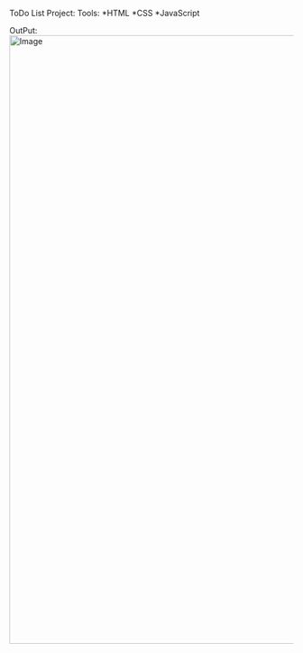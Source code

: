 ToDo List Project:
Tools:
*HTML
*CSS
*JavaScript

OutPut:
<img width="1918" height="1078" alt="Image" src="https://github.com/user-attachments/assets/2cf051ce-5767-4dd8-bb05-c3642ece6415" />
